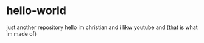 # hello-world
just another repository
hello im christian and i likw youtube and (that is what im made of)
